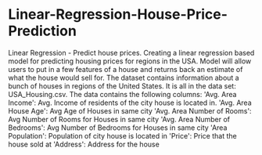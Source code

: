 # Linear-Regression-House-Price-Prediction
Linear Regression - Predict house prices.  Creating a linear regression based model for  predicting housing prices for regions in the USA.  Model will allow users to put in a few features of a house and returns back an estimate of what the house would sell for.
The dataset contains information about a bunch of houses in regions of the United States. It is all in the data set: USA_Housing.csv.
The data contains the following columns:
'Avg. Area Income': Avg. Income of residents of the city house is located in.
'Avg. Area House Age': Avg Age of Houses in same city
'Avg. Area Number of Rooms': Avg Number of Rooms for Houses in same city
'Avg. Area Number of Bedrooms': Avg Number of Bedrooms for Houses in same city
'Area Population': Population of city house is located in
'Price': Price that the house sold at
'Address': Address for the house
